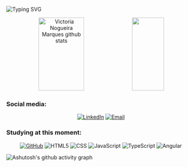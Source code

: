 <!-- <img width=100% src="https://capsule-render.vercel.app/api?type=venom&color=97573a&text=♡&fontColor=fff&height=200&section=header&animation=twinkling"/>-->

![Typing SVG](https://readme-typing-svg.herokuapp.com/?color=fff&size=35&center=true&vCenter=true&width=1000&lines=Hii,+nice+to+see+you!;My+name+is+Victor+;I'm+from+Colombia;Welcome+Back!)

<div align="center">  
  <img width="49%" height="195px" src="https://github-readme-stats.vercel.app/api?username=victordlh29&show_icons=true&count_private=true&hide_border=true&title_color=97573a&icon_color=97573a&text_color=c9d1d9&bg_color=0d1117" alt="Victoria Nogueira Marques github stats" /> 
  <img width="41%" height="195px" src="https://github-readme-stats.vercel.app/api/top-langs/?username=victordlh29&layout=compact&hide_border=true&title_color=97573a&text_color=c9d1d9&bg_color=0d1117" />
</div>

### Social media:

<div align="center">
  
[![LinkedIn](https://img.shields.io/badge/-LinkedIn-97573a?style=for-the-badge&logo=linkedin&logoColor=FFF)](https://www.linkedin.com/in/victor-manuel-de-la-hoz-avila-370686191/)
[![Email](https://img.shields.io/badge/-Email-97573a?style=for-the-badge&logo=gmail&logoColor=FFF)](victordelahoza@gmail.com)

<!-- [![Instagram](https://img.shields.io/badge/-Instagram-b37549?style=for-the-badge&logo=instagram&logoColor=FFF)](https://www.instagram.com/victoriamnx/) -->

</div>

### Studying at this moment:

<div align="center">

[![GitHub](https://img.shields.io/badge/GitHub-97573a?style=for-the-badge&logo=github&logoColor=FFF)](https://docs.github.com/)
![HTML5](https://img.shields.io/badge/HTML5-b37549?style=for-the-badge&logo=html5&logoColor=FFF)
![CSS](https://img.shields.io/badge/CSS3-cb9f88?style=for-the-badge&logo=css3&logoColor=FFF)
![JavaScript](https://img.shields.io/badge/JavaScript-d2bbbf?style=for-the-badge&logo=javascript&logoColor=FFF)
![TypeScript](https://img.shields.io/badge/TypeScript-d2bbbf?style=for-the-badge&logo=typescript&logoColor=FFF)
![Angular](https://img.shields.io/badge/Angular-d2bbbf?style=for-the-badge&logo=Angular)
<!-- ![Tailwind](https://img.shields.io/badge/tailwindcss-ae8f95?style=for-the-badge&logo=tailwindcss) -->
<!-- [![Git](https://img.shields.io/badge/Git-7a3411?style=for-the-badge&logo=git&logoColor=FFF)](https://git-scm.com/doc) -->
</div>

![Ashutosh's github activity graph](https://github-readme-activity-graph.vercel.app/graph?username=victordlh29&bg_color=0d1117&color=97573a&line=97573a&point=97573a&area=true&hide_border=true)
